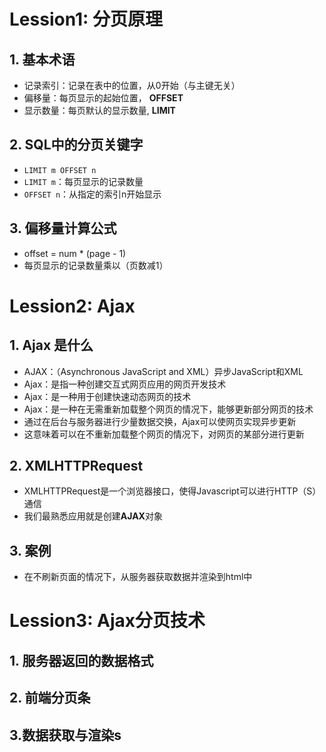 #   Lession1: 分页原理

## 1. 基本术语

* 记录索引：记录在表中的位置，从0开始（与主键无关）
* 偏移量：每页显示的起始位置， **OFFSET**
* 显示数量：每页默认的显示数量, **LIMIT**

## 2. SQL中的分页关键字
* `LIMIT m OFFSET n`
* `LIMIT m`：每页显示的记录数量
* `OFFSET n`：从指定的索引n开始显示

## 3. 偏移量计算公式

* offset = num * (page - 1)
* 每页显示的记录数量乘以（页数减1）

#   Lession2: Ajax

## 1. Ajax 是什么

* AJAX：（Asynchronous JavaScript and XML）异步JavaScript和XML
* Ajax：是指一种创建交互式网页应用的网页开发技术
* Ajax：是一种用于创建快速动态网页的技术
* Ajax：是一种在无需重新加载整个网页的情况下，能够更新部分网页的技术
* 通过在后台与服务器进行少量数据交换，Ajax可以使网页实现异步更新
* 这意味着可以在不重新加载整个网页的情况下，对网页的某部分进行更新

## 2. XMLHTTPRequest

* XMLHTTPRequest是一个浏览器接口，使得Javascript可以进行HTTP（S）通信
* 我们最熟悉应用就是创建**AJAX**对象

## 3. 案例

* 在不刷新页面的情况下，从服务器获取数据并渲染到html中

#   Lession3: Ajax分页技术

## 1. 服务器返回的数据格式

## 2. 前端分页条

## 3.数据获取与渲染s